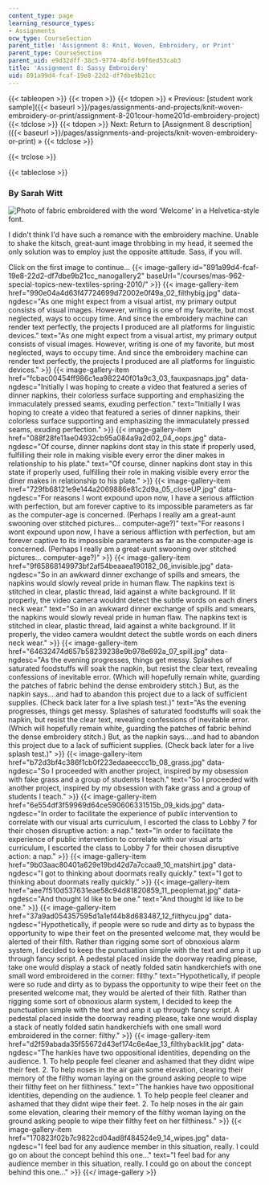 ```yaml
---
content_type: page
learning_resource_types:
- Assignments
ocw_type: CourseSection
parent_title: 'Assignment 8: Knit, Woven, Embroidery, or Print'
parent_type: CourseSection
parent_uid: e9d32dff-38c5-9774-4bfd-b9f6ed53cab3
title: 'Assignment 8: Sassy Embroidery'
uid: 891a99d4-fcaf-19e8-22d2-df7dbe9b21cc
---
```


{{< tableopen >}}
{{< tropen >}}
{{< tdopen >}}
« Previous: [student work sample]({{< baseurl >}}/pages/assignments-and-projects/knit-woven-embroidery-or-print/assignment-8-201cour-home201d-embroidery-project)
{{< tdclose >}}
{{< tdopen >}}
Next: Return to [Assignment 8 description]({{< baseurl >}}/pages/assignments-and-projects/knit-woven-embroidery-or-print) »
{{< tdclose >}}

{{< trclose >}}

{{< tableclose >}}

### By Sarah Witt

![Photo of fabric embroidered with the word ‘Welcome’ in a Helvetica-style font. ](/courses/media-arts-and-sciences/mas-962-special-topics-new-textiles-spring-2010/assignments-and-projects/knit-woven-embroidery-or-print/01_welcome.jpg)

I didn't think I'd have such a romance with the embroidery machine. Unable to shake the kitsch, great-aunt image throbbing in my head, it seemed the only solution was to employ just the opposite attitude. Sass, if you will.

Click on the first image to continue...
{{< image-gallery id="891a99d4-fcaf-19e8-22d2-df7dbe9b21cc_nanogallery2" baseUrl="/courses/mas-962-special-topics-new-textiles-spring-2010/" >}}
{{< image-gallery-item href="990e04a4d63f47724699d72002e0f49a_02_filthybig.jpg" data-ngdesc="As one might expect from a visual artist, my primary output consists of visual images. However, writing is one of my favorite, but most neglected, ways to occupy time. And since the embroidery machine can render text perfectly, the projects I produced are all platforms for linguistic devices." text="As one might expect from a visual artist, my primary output consists of visual images. However, writing is one of my favorite, but most neglected, ways to occupy time. And since the embroidery machine can render text perfectly, the projects I produced are all platforms for linguistic devices." >}}
{{< image-gallery-item href="fcbac00454ff986c1ea982240f01a9c3_03_fauxpasnaps.jpg" data-ngdesc="Initially I was hoping to create a video that featured a series of dinner napkins, their colorless surface supporting and emphasizing the immaculately pressed seams, exuding perfection." text="Initially I was hoping to create a video that featured a series of dinner napkins, their colorless surface supporting and emphasizing the immaculately pressed seams, exuding perfection." >}}
{{< image-gallery-item href="088f28fe11ae04932cb95a084a9a2d02_04_oops.jpg" data-ngdesc="Of course, dinner napkins dont stay in this state if properly used, fulfilling their role in making visible every error the diner makes in relationship to his plate." text="Of course, dinner napkins dont stay in this state if properly used, fulfilling their role in making visible every error the diner makes in relationship to his plate." >}}
{{< image-gallery-item href="729fb68121e9e144a2069886e81c2d9a_05_closeUP.jpg" data-ngdesc="For reasons I wont expound upon now, I have a serious affliction with perfection, but am forever captive to its impossible parameters as far as the computer-age is concerned. (Perhaps I really am a great-aunt swooning over stitched pictures... computer-age?)" text="For reasons I wont expound upon now, I have a serious affliction with perfection, but am forever captive to its impossible parameters as far as the computer-age is concerned. (Perhaps I really am a great-aunt swooning over stitched pictures... computer-age?)" >}}
{{< image-gallery-item href="9f65868149973bf2af54beaaea190182_06_invisible.jpg" data-ngdesc="So in an awkward dinner exchange of spills and smears, the napkins would slowly reveal pride in human flaw. The napkins text is stitched in clear, plastic thread, laid against a white background. If lit properly, the video camera wouldnt detect the subtle words on each diners neck wear." text="So in an awkward dinner exchange of spills and smears, the napkins would slowly reveal pride in human flaw. The napkins text is stitched in clear, plastic thread, laid against a white background. If lit properly, the video camera wouldnt detect the subtle words on each diners neck wear." >}}
{{< image-gallery-item href="64632474d657b58239238e9b978e692a_07_spill.jpg" data-ngdesc="As the evening progresses, things get messy. Splashes of saturated foodstuffs will soak the napkin, but resist the clear text, revealing confessions of inevitable error. (Which will hopefully remain white, guarding the patches of fabric behind the dense embroidery stitch.) But, as the napkin says....and had to abandon this project due to a lack of sufficient supplies. (Check back later for a live splash test.)" text="As the evening progresses, things get messy. Splashes of saturated foodstuffs will soak the napkin, but resist the clear text, revealing confessions of inevitable error. (Which will hopefully remain white, guarding the patches of fabric behind the dense embroidery stitch.) But, as the napkin says....and had to abandon this project due to a lack of sufficient supplies. (Check back later for a live splash test.)" >}}
{{< image-gallery-item href="b72d3bf4c386f1cb0f223edaaeeccc1b_08_grass.jpg" data-ngdesc="So I proceeded with another project, inspired by my obsession with fake grass and a group of students I teach." text="So I proceeded with another project, inspired by my obsession with fake grass and a group of students I teach." >}}
{{< image-gallery-item href="6e554df3f59969d64ce590606331515b_09_kids.jpg" data-ngdesc="In order to facilitate the experience of public intervention to correlate with our visual arts curriculum, I escorted the class to Lobby 7 for their chosen disruptive action: a nap." text="In order to facilitate the experience of public intervention to correlate with our visual arts curriculum, I escorted the class to Lobby 7 for their chosen disruptive action: a nap." >}}
{{< image-gallery-item href="9b03aac80401a629e19bd42d7a7ccaa9_10_matshirt.jpg" data-ngdesc="I got to thinking about doormats really quickly." text="I got to thinking about doormats really quickly." >}}
{{< image-gallery-item href="aee7f510d537631eae58c94d81820859_11_peoplemat.jpg" data-ngdesc="And thought Id like to be one." text="And thought Id like to be one." >}}
{{< image-gallery-item href="37a9ad054357595d1a1ef44b8d683487_12_filthycu.jpg" data-ngdesc="Hypothetically, if people were so rude and dirty as to bypass the opportunity to wipe their feet on the presented welcome mat, they would be alerted of their filth. Rather than rigging some sort of obnoxious alarm system, I decided to keep the punctuation simple with the text and amp it up through fancy script. A pedestal placed inside the doorway reading please, take one would display a stack of neatly folded satin handkerchiefs with one small word embroidered in the corner: filthy." text="Hypothetically, if people were so rude and dirty as to bypass the opportunity to wipe their feet on the presented welcome mat, they would be alerted of their filth. Rather than rigging some sort of obnoxious alarm system, I decided to keep the punctuation simple with the text and amp it up through fancy script. A pedestal placed inside the doorway reading please, take one would display a stack of neatly folded satin handkerchiefs with one small word embroidered in the corner: filthy." >}}
{{< image-gallery-item href="d2f59abada35f55672d43ef174c6e4ae_13_filthybacklit.jpg" data-ngdesc="The hankies have two oppositional identities, depending on the audience. 1. To help people feel cleaner and ashamed that they didnt wipe their feet. 2. To help noses in the air gain some elevation, clearing their memory of the filthy woman laying on the ground asking people to wipe their filthy feet on her filthiness." text="The hankies have two oppositional identities, depending on the audience. 1. To help people feel cleaner and ashamed that they didnt wipe their feet. 2. To help noses in the air gain some elevation, clearing their memory of the filthy woman laying on the ground asking people to wipe their filthy feet on her filthiness." >}}
{{< image-gallery-item href="170823f02b7c9822cd04ad8f484524e9_14_wipes.jpg" data-ngdesc="I feel bad for any audience member in this situation, really. I could go on about the concept behind this one..." text="I feel bad for any audience member in this situation, really. I could go on about the concept behind this one..." >}}
{{</ image-gallery >}}